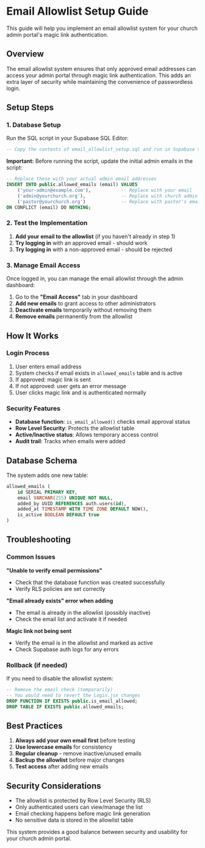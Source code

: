 # Email Allowlist Setup Guide

This guide will help you implement an email allowlist system for your church admin portal's magic link authentication.

## Overview

The email allowlist system ensures that only approved email addresses can access your admin portal through magic link authentication. This adds an extra layer of security while maintaining the convenience of passwordless login.

## Setup Steps

### 1. Database Setup

Run the SQL script in your Supabase SQL Editor:

```sql
-- Copy the contents of email_allowlist_setup.sql and run in Supabase SQL Editor
```

**Important:** Before running the script, update the initial admin emails in the script:

```sql
-- Replace these with your actual admin email addresses
INSERT INTO public.allowed_emails (email) VALUES 
    ('your-admin@example.com'),           -- Replace with your email
    ('admin@yourchurch.org'),             -- Replace with church admin email
    ('pastor@yourchurch.org')             -- Replace with pastor's email
ON CONFLICT (email) DO NOTHING;
```

### 2. Test the Implementation

1. **Add your email to the allowlist** (if you haven't already in step 1)
2. **Try logging in** with an approved email - should work
3. **Try logging in** with a non-approved email - should be rejected

### 3. Manage Email Access

Once logged in, you can manage the email allowlist through the admin dashboard:

1. Go to the **"Email Access"** tab in your dashboard
2. **Add new emails** to grant access to other administrators
3. **Deactivate emails** temporarily without removing them
4. **Remove emails** permanently from the allowlist

## How It Works

### Login Process
1. User enters email address
2. System checks if email exists in `allowed_emails` table and is active
3. If approved: magic link is sent
4. If not approved: user gets an error message
5. User clicks magic link and is authenticated normally

### Security Features
- **Database function**: `is_email_allowed()` checks email approval status
- **Row Level Security**: Protects the allowlist table
- **Active/Inactive status**: Allows temporary access control
- **Audit trail**: Tracks when emails were added

## Database Schema

The system adds one new table:

```sql
allowed_emails (
    id SERIAL PRIMARY KEY,
    email VARCHAR(255) UNIQUE NOT NULL,
    added_by UUID REFERENCES auth.users(id),
    added_at TIMESTAMP WITH TIME ZONE DEFAULT NOW(),
    is_active BOOLEAN DEFAULT true
)
```

## Troubleshooting

### Common Issues

**"Unable to verify email permissions"**
- Check that the database function was created successfully
- Verify RLS policies are set correctly

**"Email already exists" error when adding**
- The email is already in the allowlist (possibly inactive)
- Check the email list and activate it if needed

**Magic link not being sent**
- Verify the email is in the allowlist and marked as active
- Check Supabase auth logs for any errors

### Rollback (if needed)

If you need to disable the allowlist system:

```sql
-- Remove the email check (temporarily)
-- You would need to revert the Login.jsx changes
DROP FUNCTION IF EXISTS public.is_email_allowed;
DROP TABLE IF EXISTS public.allowed_emails;
```

## Best Practices

1. **Always add your own email first** before testing
2. **Use lowercase emails** for consistency
3. **Regular cleanup** - remove inactive/unused emails
4. **Backup the allowlist** before major changes
5. **Test access** after adding new emails

## Security Considerations

- The allowlist is protected by Row Level Security (RLS)
- Only authenticated users can view/manage the list
- Email checking happens before magic link generation
- No sensitive data is stored in the allowlist table

This system provides a good balance between security and usability for your church admin portal.